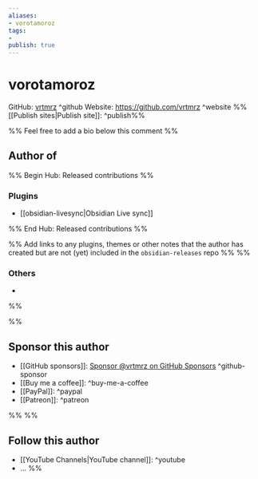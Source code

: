 ```yaml
---
aliases:
- vorotamoroz
tags: 
- 
publish: true
---
```


# vorotamoroz

GitHub: [vrtmrz](https://github.com/vrtmrz/) ^github
Website: <https://github.com/vrtmrz> ^website
%%[[Publish sites|Publish site]]: ^publish%%

%% Feel free to add a bio below this comment %%


## Author of

%% Begin Hub: Released contributions %%
### Plugins
- [[obsidian-livesync|Obsidian Live sync]]

%% End Hub: Released contributions %%

%% Add links to any plugins, themes or other notes that the author has created but are not (yet) included in the `obsidian-releases` repo %%
%%
### Others 

- 
%%

%%
## Sponsor this author

- [[GitHub sponsors]]: [Sponsor @vrtmrz on GitHub Sponsors](https://github.com/sponsors/vrtmrz) ^github-sponsor
- [[Buy me a coffee]]: ^buy-me-a-coffee
- [[PayPal]]: ^paypal
- [[Patreon]]: ^patreon

%%
%%
## Follow this author

- [[YouTube Channels|YouTube channel]]: ^youtube
- ...
%%